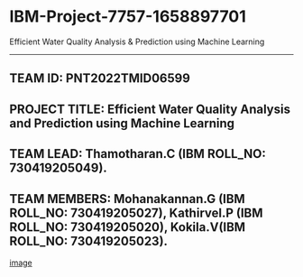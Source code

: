 # IBM-Project-7757-1658897701
Efficient Water Quality Analysis &amp; Prediction using Machine Learning

------------------------------------------------------------------------------------------------------------------
TEAM ID:	PNT2022TMID06599
------------------------------------------------------------------------------------------
PROJECT TITLE:	Efficient Water Quality Analysis and Prediction using Machine Learning
------------------------------------------------------------------------------------------
TEAM LEAD: Thamotharan.C (IBM ROLL_NO: 730419205049).
------------------------------------------------------------------------------------------
TEAM MEMBERS:
          Mohanakannan.G (IBM ROLL_NO: 730419205027), 
          Kathirvel.P (IBM ROLL_NO: 730419205020), 
          Kokila.V(IBM ROLL_NO: 730419205023).
------------------------------------------------------------------------------------------------------------------
[image](https://user-images.githubusercontent.com/95761516/196192572-057187b0-3762-405f-9c0b-f91aee3d5f7d.png)
